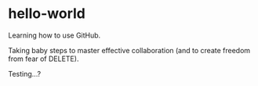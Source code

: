 # hello-world
Learning how to use GitHub.

Taking baby steps to master effective collaboration (and to create freedom from fear of DELETE).

Testing...?